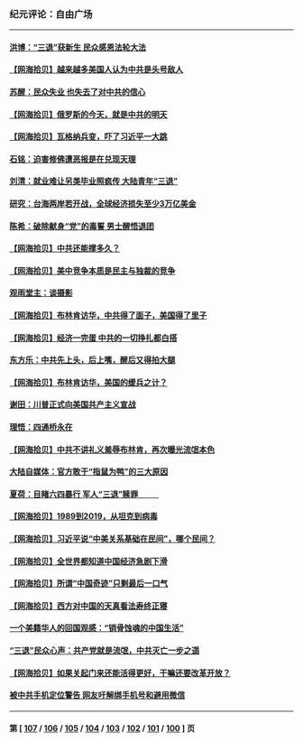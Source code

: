 ### 纪元评论：自由广场
---
#### [洪博：“三退”获新生 民众感恩法轮大法](../../pages/nsc993/n14024094.md) 
#### [【网海拾贝】越来越多美国人认为中共是头号敌人](../../pages/nsc993/n14024091.md) 
#### [苏醒：民众失业 也失去了对中共的信心](../../pages/nsc993/n14024060.md) 
#### [【网海拾贝】俄罗斯的今天，就是中共的明天](../../pages/nsc993/n14023393.md) 
#### [【网海拾贝】瓦格纳兵变，吓了习近平一大跳](../../pages/nsc993/n14023012.md) 
#### [石铭：迫害修佛遭恶报是在兑现天理](../../pages/nsc993/n14022866.md) 
#### [刘清：就业难让另类毕业照疯传 大陆青年“三退”](../../pages/nsc993/n14022841.md) 
#### [研究：台海两岸若开战，全球经济损失至少3万亿美金](../../pages/nsc993/n14022824.md) 
#### [陈希：破除献身“党”的毒誓 男士醒悟退团](../../pages/nsc993/n14022289.md) 
#### [【网海拾贝】中共还能撑多久？](../../pages/nsc993/n14022287.md) 
#### [【网海拾贝】美中竞争本质是民主与独裁的竞争](../../pages/nsc993/n14022006.md) 
#### [观雨堂主：谈摄影](../../pages/nsc993/n14021981.md) 
#### [【网海拾贝】布林肯访华，中共得了面子，美国得了里子](../../pages/nsc993/n14021440.md) 
#### [【网海拾贝】经济一完蛋 中共的一切挣扎都白搭](../../pages/nsc993/n14021000.md) 
#### [东方乐：中共先上头，后上嘴，醒后又得拍大腿](../../pages/nsc993/n14021021.md) 
#### [【网海拾贝】布林肯访华，美国的缓兵之计？](../../pages/nsc993/n14020214.md) 
#### [谢田：川普正式向美国共产主义宣战](../../pages/nsc993/n14019485.md) 
#### [理悟：四通桥永在](../../pages/nsc993/n14019481.md) 
#### [【网海拾贝】中共不讲礼义羞辱布林肯，再次曝光流氓本色](../../pages/nsc993/n14019447.md) 
#### [大陆自媒体：官方敢于“指鼠为鸭”的三大原因](../../pages/nsc993/n14019433.md) 
#### [夏荷：目睹六四暴行 军人“三退”赎罪           ](../../pages/nsc993/n14018793.md) 
#### [【网海拾贝】1989到2019，从坦克到病毒](../../pages/nsc993/n14018767.md) 
#### [【网海拾贝】习近平说“中美关系基础在民间”，哪个民间？](../../pages/nsc993/n14018200.md) 
#### [【网海拾贝】全世界都知道中国经济急剧下滑](../../pages/nsc993/n14017985.md) 
#### [【网海拾贝】所谓“中国奇迹”只剩最后一口气](../../pages/nsc993/n14017268.md) 
#### [【网海拾贝】西方对中国的天真看法寿终正寝](../../pages/nsc993/n14016640.md) 
#### [一个美籍华人的回国观感：“销骨蚀魂的中国生活”](../../pages/nsc993/n14016665.md) 
#### [“三退”民众心声：共产党就是流氓，中共灭亡一步之遥](../../pages/nsc993/n14015858.md) 
#### [【网海拾贝】如果关起门来还能活得更好，干嘛还要改革开放？](../../pages/nsc993/n14015832.md) 
#### [被中共手机定位警告 网友吁解绑手机号和避用微信](../../pages/nsc993/n14015492.md) 

---
#### 第 [ [107](./107.md) / [106](./106.md) / [105](./105.md) / [104](./104.md) / [103](./103.md) / [102](./102.md) / [101](./101.md) / [100](./100.md) ] 页
